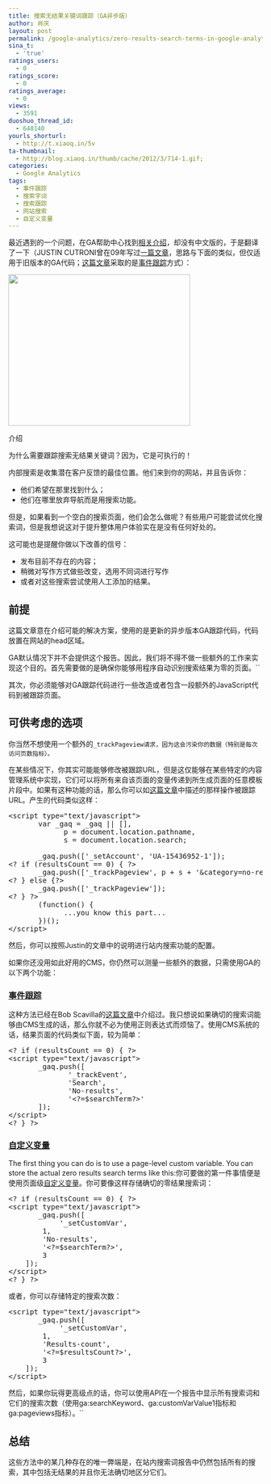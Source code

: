 ```yaml
---
title: 搜索无结果关键词跟踪（GA异步版）
author: 肖庆
layout: post
permalink: /google-analytics/zero-results-search-terms-in-google-analytics-async-edition/
sina_t:
  - 'true'
ratings_users:
  - 0
ratings_score:
  - 0
ratings_average:
  - 0
views:
  - 3591
duoshuo_thread_id:
  - 648140
yourls_shorturl:
  - http://t.xiaoq.in/5v
ta-thumbnail:
  - http://blog.xiaoq.in/thumb/cache/2012/3/714-1.gif;
categories:
  - Google Analytics
tags:
  - 事件跟踪
  - 搜索字词
  - 搜索跟踪
  - 网站搜索
  - 自定义变量
---
```

最近遇到的一个问题，在GA帮助中心找到<a href="http://support.google.com/analytics/bin/answer.py?hl=zh-Hans&hlrm=en&answer=1645406" target="_blank">相关介绍</a>，却没有中文版的，于是翻译了一下（JUSTIN CUTRONI曾在09年写过<a href="http://cutroni.com/blog/2009/09/08/tracking-ero-result-searches-in-google-analytics/" target="_blank">一篇文章</a>，思路与下面的类似，但仅适用于旧版本的GA代码；<a href="http://www.fulcrumtech.net/blog/using-google-analytics-to-track-zero-results-found-for-site-searches/" target="_blank">这篇文章</a>采取的是<span class='wp_keywordlink_affiliate'><a href="http://blog.xiaoq.in/tag/%e4%ba%8b%e4%bb%b6%e8%b7%9f%e8%b8%aa/" title="查看事件跟踪中的全部文章" target="_blank">事件跟踪</a></span>方式）：

<img class="alignnone size-full wp-image-715" title="zero-result" src="http://xiaoq.in/g/pics/2012/03/zero-result.gif" alt="" width="360" height="300" />

介绍

为什么需要跟踪搜索无结果关键词？因为，它是可执行的！

内部搜索是收集潜在客户反馈的最佳位置。他们来到你的网站，并且告诉你：

*   他们希望在那里找到什么；
*   他们在哪里放弃导航而是用搜索功能。

但是，如果看到一个空白的搜索页面，他们会怎么做呢？有些用户可能尝试优化搜索词，但是我想说这对于提升整体用户体验实在是没有任何好处的。

这可能也是提醒你做以下改善的信号：

*   发布目前不存在的内容；
*   稍微对写作方式做些改变，选用不同词进行写作
*   或者对这些搜索尝试使用人工添加的结果。

## 前提

这篇文章意在介绍可能的解决方案，使用的是更新的异步版本GA跟踪代码，代码放置在网站的head区域。

GA默认情况下并不会提供这个报告。因此，我们将不得不做一些额外的工作来实现这个目的。首先需要做的是确保你能够用程序自动识别搜索结果为零的页面。``

其次，你必须能够对GA跟踪代码进行一些改造或者包含一段额外的JavaScript代码到被跟踪页面。

## 可供考虑的选项

你当然不想使用一个额外的`_trackPageview请求，因为这会污染你的数据（特别是每次访问页数指标）。`

在某些情况下，你其实可能能够修改被跟踪URL，但是这仅能够在某些特定的内容管理系统中实现，它们可以将所有来自该页面的变量传递到所生成页面的任意模板片段中。如果有这种功能的话，那么你可以如<a href="http://cutroni.com/blog/2009/09/08/tracking-ero-result-searches-in-google-analytics/" target="_blank">这篇文章</a>中描述的那样操作被跟踪URL。产生的代码类似这样：

<pre>&lt;script type="text/javascript"&gt;
       var _gaq = _gaq || [],
             p = document.location.pathname,
             s = document.location.search;

       _gaq.push(['_setAccount', 'UA-15436952-1']);
&lt;? if (resultsCount == 0) { ?&gt;
       _gaq.push(['_trackPageview', p + s + '&category=no-results']);
&lt;? } else {?&gt;
       _gaq.push(['_trackPageview']);
&lt;? } ?&gt;
       (function() {
             ...you know this part...
       })();
&lt;/script&gt;</pre>

然后，你可以按照Justin的文章中的说明进行站内搜索功能的配置。

如果你还没用如此好用的CMS，你仍然可以测量一些额外的数据，只需使用GA的以下两个功能：

### <span class='wp_keywordlink_affiliate'><a href="http://blog.xiaoq.in/tag/%e4%ba%8b%e4%bb%b6%e8%b7%9f%e8%b8%aa/" title="查看事件跟踪中的全部文章" target="_blank">事件跟踪</a></span>

这种方法已经在Bob Scavilla的<a href="http://www.fulcrumtech.net/blog/using-google-analytics-to-track-zero-results-found-for-site-searches/" target="_blank">这篇文章</a>中介绍过。我只想说如果确切的搜索词能够由CMS生成的话，那么你就不必为使用正则表达式而烦恼了。使用CMS系统的话，结果页面的代码类似下面，较为简单：

<pre>&lt;? if (resultsCount == 0) { ?&gt;
&lt;script type="text/javascript"&gt;
       _gaq.push([
              '_trackEvent',
              'Search',
              'No-results',
              '&lt;?=$searchTerm?&gt;'
       ]);
&lt;/script&gt;
&lt;? } ?&gt;</pre>

### <span class='wp_keywordlink_affiliate'><a href="http://blog.xiaoq.in/tag/%e8%87%aa%e5%ae%9a%e4%b9%89%e5%8f%98%e9%87%8f/" title="查看自定义变量中的全部文章" target="_blank">自定义变量</a></span>

The first thing you can do is to use a page-level custom variable. You can store the actual zero results search terms like this:你可要做的第一件事情便是使用页面级<span class='wp_keywordlink_affiliate'><a href="http://blog.xiaoq.in/tag/%e8%87%aa%e5%ae%9a%e4%b9%89%e5%8f%98%e9%87%8f/" title="查看自定义变量中的全部文章" target="_blank">自定义变量</a></span>。你可要像这样存储确切的零结果搜索词：

<pre>&lt;? if (resultsCount == 0) { ?&gt;
&lt;script type="text/javascript"&gt;
       _gaq.push([
       		'_setCustomVar',
		1,
		'No-results',
		'&lt;?=$searchTerm?&gt;',
		3
	]);
&lt;/script&gt;
&lt;? } ?&gt;</pre>

或者，你可以存储特定的搜索次数：

<pre>&lt;script type="text/javascript"&gt;
       _gaq.push([
       		'_setCustomVar',
		1,
		'Results-count',
		'&lt;?=$resultsCount?&gt;',
		3
	]);
&lt;/script&gt;</pre>

然后，如果你玩得更高级点的话，你可以使用API在一个报告中显示所有搜索词和它们的搜索次数（使用ga:searchKeyword、ga:customVarValue1指标和ga:pageviews指标）。``

## 总结

这些方法中的某几种存在的唯一弊端是，在站内搜索词报告中仍然包括所有的搜索，其中包括无结果的并且你无法确切地区分它们。